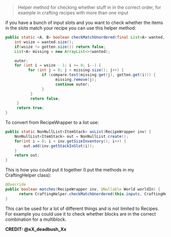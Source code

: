 
> Helper method for checking whether stuff in in the correct order, for example in  crafting recipes with more than one input

if you have a bunch of input slots and you want to check whether the items in the slots match your recipe you can use this helper method:
```java
public static <A, B> boolean checkMatchUnordered(final List<A> wanted, final List<B> gotten, BiPredicate<A, B> compare) {
    int wsize = wanted.size();        
    if(wsize != gotten.size()) return false;
    List<A> missing = new ArrayList<>(wanted);

    outer:
    for (int i = wsize - 1; i >= 0; i--) {  
          for (int j = 0; j < missing.size(); j++) {
                if (compare.test(missing.get(j), gotten.get(i))) {
                      missing.remove(j);
                      continue outer;
                }
           }
           return false;
     }
     return true;
}
```

To convert from RecipeWrapper to a list use:
```java
public static NonNullList<ItemStack> asList(RecipeWrapper inv) {
    NonNullList<ItemStack> out = NonNullList.create();
    for(int i = 0; i < inv.getSizeInventory(); i++) {
        out.add(inv.getStackInSlot(i));
    }    
    return out;
}
```


This is how you could put it together (I put the methods in my CraftingHelper class):
```java
@Override
public boolean matches(RecipeWrapper inv, @Nullable World worldIn) {
      return CraftingHelper.checkMatchUnordered(this.inputs, CraftingHelper.asList(inv), (ingred, stack) -> ingred.test(stack));
}
```

This can be used for a lot of different things and is not limited to Recipes. For example you could use it to check whether blocks are in the correct combination for a multiblock.

**CREDIT: @xX_deadbush_Xx**
